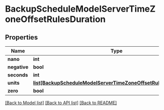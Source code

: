 # BackupScheduleModelServerTimeZoneOffsetRulesDuration

## Properties
Name | Type | Description | Notes
------------ | ------------- | ------------- | -------------
**nano** | **int** |  | [optional] 
**negative** | **bool** |  | [optional] 
**seconds** | **int** |  | [optional] 
**units** | [**list[BackupScheduleModelServerTimeZoneOffsetRulesDurationUnits]**](BackupScheduleModelServerTimeZoneOffsetRulesDurationUnits.md) |  | [optional] 
**zero** | **bool** |  | [optional] 

[[Back to Model list]](../README.md#documentation-for-models) [[Back to API list]](../README.md#documentation-for-api-endpoints) [[Back to README]](../README.md)

